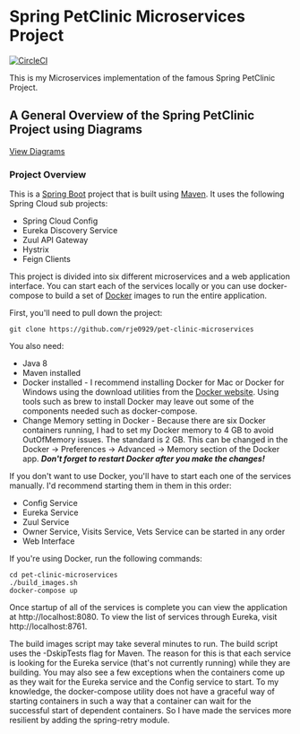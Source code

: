 # Spring PetClinic Microservices Project
[![CircleCI](https://circleci.com/gh/rje0929/pet-clinic-microservices.svg?style=svg)](https://circleci.com/gh/rje0929/pet-clinic-microservices)

This is my Microservices implementation of the famous Spring PetClinic Project.

## A General Overview of the Spring PetClinic Project using Diagrams

[View Diagrams](https://speakerdeck.com/michaelisvy/spring-petclinic-sample-application)

### Project Overview

This is a [Spring Boot](https://spring.io/guides/gs/spring-boot) project that is built using [Maven](https://spring.io/guides/gs/maven/).  It uses the following Spring Cloud sub projects:

* Spring Cloud Config
* Eureka Discovery Service
* Zuul API Gateway
* Hystrix
* Feign Clients

This project is divided into six different microservices and a web application interface.  You can start each of the services locally or you can use docker-compose to build a set of [Docker](https://www.docker.com/) images to run the entire application.

First, you'll need to pull down the project:

```
git clone https://github.com/rje0929/pet-clinic-microservices
```

You also need:

* Java 8
* Maven installed
* Docker installed - I recommend installing Docker for Mac or Docker for Windows using the download utilities from the [Docker website](https://www.docker.com/).  Using tools such as brew to install Docker may leave out some of the components needed such as docker-compose.
* Change Memory setting in Docker - Because there are six Docker containers running, I had to set my Docker memory to 4 GB to avoid OutOfMemory issues.  The standard is 2 GB.  This can be changed in the Docker -> Preferences -> Advanced -> Memory section of the Docker app.  **_Don't forget to restart Docker after you make the changes!_**

If you don't want to use Docker, you'll have to start each one of the services manually.  I'd recommend starting them in them in this order:

* Config Service
* Eureka Service
* Zuul Service
* Owner Service, Visits Service, Vets Service can be started in any order
* Web Interface

If you're using Docker, run the following commands:

```
cd pet-clinic-microservices
./build_images.sh
docker-compose up
```

Once startup of all of the services is complete you can view the application at http://localhost:8080.  To view the list of services through Eureka, visit http://localhost:8761.

The build images script may take several minutes to run.  The build script uses the -DskipTests flag for Maven.  The reason for this is that each service is looking for the Eureka service (that's not currently running) while they are building.  You may also see a few exceptions when the containers come up as they wait for the Eureka service and the Config service to start. To my knowledge, the docker-compose utility does not have a graceful way of starting containers in such a way that a container can wait for the successful start of dependent containers.  So I have made the services more resilient by adding the spring-retry module.   

